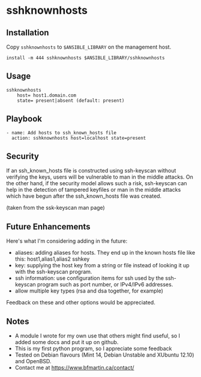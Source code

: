 # sshknownhosts


## Installation

Copy `sshknownhosts` to `$ANSIBLE_LIBRARY` on the management host.

	install -m 444 sshknownhosts $ANSIBLE_LIBRARY/sshknownhosts


## Usage

	sshknownhosts
		host= host1.domain.com
		state= present|absent (default: present)


## Playbook

	- name: Add hosts to ssh_known_hosts file
	  action: sshknownhosts host=localhost state=present


## Security

If an ssh_known_hosts file is constructed using ssh-keyscan without
verifying the keys, users will be vulnerable to man in the middle
attacks.  On the other hand, if the security model allows such a risk,
ssh-keyscan can help in the detection of tampered keyfiles or man in
the middle attacks which have begun after the ssh_known_hosts file was
created.

(taken from the ssk-keyscan man page)


## Future Enhancements

Here's what I'm considering adding in the future:

- aliases: adding aliases for hosts.  They end up in the known hosts
  file like this: host1,alias1,alias2 sshkey
- key: supplying the host key from a string or file instead of looking
  it up with the ssh-keyscan program.
- ssh information: use configuration items for ssh used by the
  ssh-keyscan program such as port number, or IPv4/IPv6 addresses.
- allow multiple key types (rsa and dsa together, for example)

Feedback on these and other options would be appreciated.


## Notes

* A module I wrote for my own use that others might find useful, so I
  added some docs and put it up on github.
* This is my first python program, so I appreciate some feedback
* Tested on Debian flavours (Mint 14, Debian Unstable and XUbuntu
  12.10) and OpenBSD.
* Contact me at https://www.bfmartin.ca/contact/

